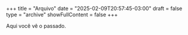 +++
title = "Arquivo"
date = "2025-02-09T20:57:45-03:00"
draft = false
type = "archive"
showFullContent = false
+++

Aqui você vê o passado.